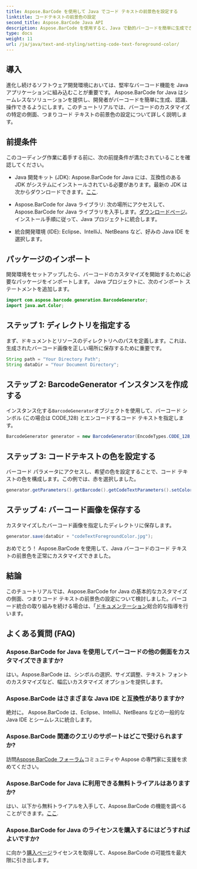 ```yaml
---
title: Aspose.BarCode を使用して Java でコード テキストの前景色を設定する
linktitle: コードテキストの前景色の設定
second_title: Aspose.BarCode Java API
description: Aspose.BarCode を使用すると、Java で動的バーコードを簡単に生成できます。ステップバイステップのガイドを使用して、コード テキストの前景色を簡単にカスタマイズします。
type: docs
weight: 11
url: /ja/java/text-and-styling/setting-code-text-foreground-color/
---
```


## 導入
進化し続けるソフトウェア開発環境においては、堅牢なバーコード機能を Java アプリケーションに組み込むことが重要です。 Aspose.BarCode for Java はシームレスなソリューションを提供し、開発者がバーコードを簡単に生成、認識、操作できるようにします。このチュートリアルでは、バーコードのカスタマイズの特定の側面、つまりコード テキストの前景色の設定について詳しく説明します。

## 前提条件
このコーディング作業に着手する前に、次の前提条件が満たされていることを確認してください。

-  Java 開発キット (JDK): Aspose.BarCode for Java には、互換性のある JDK がシステムにインストールされている必要があります。最新の JDK は次からダウンロードできます。[ここ](https://www.oracle.com/java/technologies/javase-downloads.html).

-  Aspose.BarCode for Java ライブラリ: 次の場所にアクセスして、Aspose.BarCode for Java ライブラリを入手します。[ダウンロードページ](https://releases.aspose.com/barcode/java/)。インストール手順に従って、Java プロジェクトに統合します。

- 統合開発環境 (IDE): Eclipse、IntelliJ、NetBeans など、好みの Java IDE を選択します。

## パッケージのインポート
開発環境をセットアップしたら、バーコードのカスタマイズを開始するために必要なパッケージをインポートします。 Java プロジェクトに、次のインポート ステートメントを追加します。

```java
import com.aspose.barcode.generation.BarcodeGenerator;
import java.awt.Color;
```

## ステップ 1: ディレクトリを指定する
まず、ドキュメントとリソースのディレクトリへのパスを定義します。これは、生成されたバーコード画像を正しい場所に保存するために重要です。

```java
String path = "Your Directory Path";
String dataDir = "Your Document Directory";
```

## ステップ 2: BarcodeGenerator インスタンスを作成する
インスタンス化する`BarcodeGenerator`オブジェクトを使用して、バーコード シンボル (この場合は CODE_128) とエンコードするコード テキストを指定します。

```java
BarcodeGenerator generator = new BarcodeGenerator(EncodeTypes.CODE_128, "12345678");
```

## ステップ 3: コードテキストの色を設定する
バーコード パラメータにアクセスし、希望の色を設定することで、コード テキストの色を構成します。この例では、赤を選択しました。

```java
generator.getParameters().getBarcode().getCodeTextParameters().setColor(Color.RED);
```

## ステップ 4: バーコード画像を保存する
カスタマイズしたバーコード画像を指定したディレクトリに保存します。

```java
generator.save(dataDir + "codeTextForegroundColor.jpg");
```

おめでとう！ Aspose.BarCode を使用して、Java バーコードのコード テキストの前景色を正常にカスタマイズできました。

## 結論
このチュートリアルでは、Aspose.BarCode for Java の基本的なカスタマイズの側面、つまりコード テキストの前景色の設定について検討しました。バーコード統合の取り組みを続ける場合は、「[ドキュメンテーション](https://reference.aspose.com/barcode/java/)総合的な指導を行います。

## よくある質問 (FAQ)

### Aspose.BarCode for Java を使用してバーコードの他の側面をカスタマイズできますか?
はい。Aspose.BarCode は、シンボルの選択、サイズ調整、テキスト フォントのカスタマイズなど、幅広いカスタマイズ オプションを提供します。

### Aspose.BarCode はさまざまな Java IDE と互換性がありますか?
絶対に。 Aspose.BarCode は、Eclipse、IntelliJ、NetBeans などの一般的な Java IDE とシームレスに統合します。

### Aspose.BarCode 関連のクエリのサポートはどこで受けられますか?
訪問[Aspose.BarCode フォーラム](https://forum.aspose.com/c/barcode/13)コミュニティや Aspose の専門家に支援を求めてください。

### Aspose.BarCode for Java に利用できる無料トライアルはありますか?
はい、以下から無料トライアルを入手して、Aspose.BarCode の機能を調べることができます。[ここ](https://releases.aspose.com/).

### Aspose.BarCode for Java のライセンスを購入するにはどうすればよいですか?
に向かう[購入ページ](https://purchase.aspose.com/buy)ライセンスを取得して、Aspose.BarCode の可能性を最大限に引き出します。

